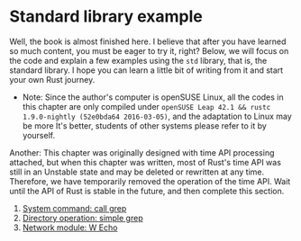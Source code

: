 # Standard library example

Well, the book is almost finished here. I believe that after you have learned so much content, you must be eager to try it, right?
Below, we will focus on the code and explain a few examples using the `std` library, that is, the standard library. I hope you can learn a little bit of writing from it and start your own Rust journey.

* Note: Since the author's computer is openSUSE Linux, all the codes in this chapter are only compiled under `openSUSE Leap 42.1 && rustc 1.9.0-nightly (52e0bda64 2016-03-05)`, and the adaptation to Linux may be more It's better, students of other systems please refer to it by yourself.

Another: This chapter was originally designed with time API processing attached, but when this chapter was written, most of Rust's time API was still in an Unstable state and may be deleted or rewritten at any time. Therefore, we have temporarily removed the operation of the time API. Wait until the API of Rust is stable in the future, and then complete this section.

1. [System command: call grep](process.md)
2. [Directory operation: simple grep](fs-and-path.md)
3. [Network module: W Echo](net.md)
